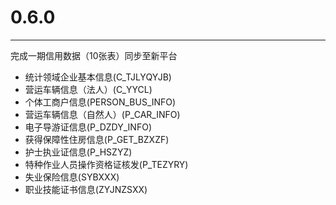 # 0.6.0

---

完成一期信用数据（10张表）同步至新平台

* 统计领域企业基本信息(C_TJLYQYJB)
* 营运车辆信息（法人）(C_YYCL)
* 个体工商户信息(PERSON_BUS_INFO)
* 营运车辆信息（自然人）(P_CAR_INFO)
* 电子导游证信息(P_DZDY_INFO)
* 获得保障性住房信息(P_GET_BZXZF)
* 护士执业证信息(P_HSZYZ)
* 特种作业人员操作资格证核发(P_TEZYRY)
* 失业保险信息(SYBXXX)
* 职业技能证书信息(ZYJNZSXX)
